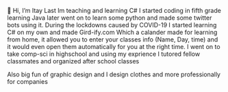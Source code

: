 👋 Hi, I’m Itay Last
Im teaching and learning C#
I started coding in fifth grade learning Java later went on to learn some python
and made some twitter bots using it.
During the lockdowns caused by COVID-19 I started learning C# on my own and made Gird-ify.com
Which a calander made for learning from home, it allowed you to enter your classes info (Name, Day, time)
and it would even open them automatically for you at the right time.
I went on to take comp-sci in highschool and using my exprience I tutored fellow classmates and organized after school classes

Also big fun of graphic design and I design clothes and more professionally for companies

<!---
ItayLast/ItayLast is a ✨ special ✨ repository because its `README.md` (this file) appears on your GitHub profile.
You can click the Preview link to take a look at your changes.
--->
